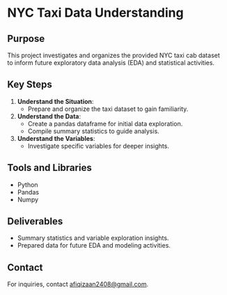 # NYC Taxi Data Understanding

## Purpose
This project investigates and organizes the provided NYC taxi cab dataset to inform future exploratory data analysis (EDA) and statistical activities.

## Key Steps
1. **Understand the Situation**:
   - Prepare and organize the taxi dataset to gain familiarity.
2. **Understand the Data**:
   - Create a pandas dataframe for initial data exploration.
   - Compile summary statistics to guide analysis.
3. **Understand the Variables**:
   - Investigate specific variables for deeper insights.

## Tools and Libraries
- Python
- Pandas
- Numpy

## Deliverables
- Summary statistics and variable exploration insights.
- Prepared data for future EDA and modeling activities.

## Contact
For inquiries, contact afiqizaan2408@gmail.com.
